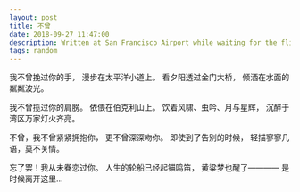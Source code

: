 ```yaml
---
layout: post
title: 不曾
date: 2018-09-27 11:47:00
description: Written at San Francisco Airport while waiting for the flight, about to leave there after a short visit.
tags: random
---
```


我不曾挽过你的手，
漫步在太平洋小道上。
看夕阳透过金门大桥，
倾洒在水面的粼粼波光。

我不曾揽过你的肩膀。
依偎在伯克利山上。
饮着风啸、虫吟、月与星辉，
沉醉于湾区万家灯火齐亮。

不曾，我不曾紧紧拥抱你，
更不曾深深吻你。
即使到了告别的时候，
轻描寥寥几语，莫不关情。

忘了罢！我从未眷恋过你。
人生的轮船已经起锚鸣笛，
黄粱梦也醒了————
是时候离开这里...